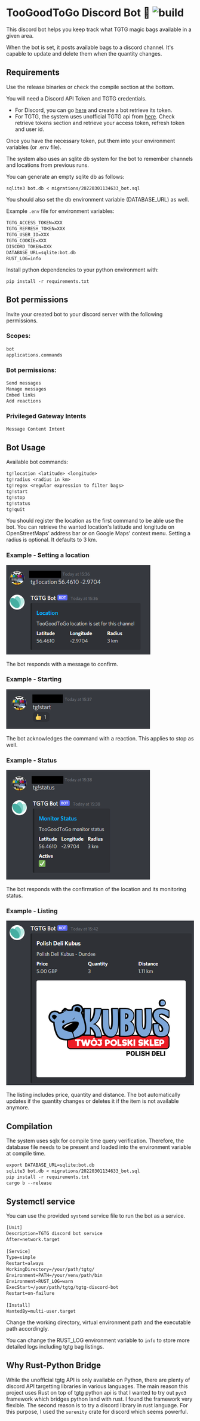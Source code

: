 # TooGoodToGo Discord Bot 🥪 ![build](https://github.com/gokberkkocak/tgtg-discord-bot/actions/workflows/build.yml/badge.svg)

This discord bot helps you keep track what TGTG magic bags available in a given area. 

When the bot is set, it posts available bags to a discord channel. It's capable to update and delete them when the quantity changes.

## Requirements

Use the release binaries or check the compile section at the bottom. 

You will need a Discord API Token and TGTG credentials. 
- For Discord, you can go [here](https://discord.com/developers/applications) and create a bot retrieve its token.
- For TGTG, the system uses unofficial TGTG api from [here](https://github.com/ahivert/tgtg-python). Check retrieve tokens section and retrieve your access token, refresh token and user id.

Once you have the necessary token, put them into your environment variables (or .env file). 

The system also uses an sqlite db system for the bot to remember channels and locations from previous runs. 

You can generate an empty sqlite db as follows:

```
sqlite3 bot.db < migrations/20220301134633_bot.sql 
```

You should also set the db environment variable (DATABASE_URL) as well.

Example ```.env``` file for environment variables:
```
TGTG_ACCESS_TOKEN=XXX
TGTG_REFRESH_TOKEN=XXX
TGTG_USER_ID=XXX
TGTG_COOKIE=XXX
DISCORD_TOKEN=XXX
DATABASE_URL=sqlite:bot.db
RUST_LOG=info
```

Install python dependencies to your python environment with:

```
pip install -r requirements.txt
```

## Bot permissions

Invite your created bot to your discord server with the following permissions.

### Scopes:
```
bot
applications.commands
```

### Bot permissions:
```
Send messages
Manage messages
Embed links
Add reactions
```

### Privileged Gateway Intents

```
Message Content Intent
```

## Bot Usage

Available bot commands:
```
tg!location <latitude> <longitude>
tg!radius <radius in km>
tg!regex <regular expression to filter bags>
tg!start
tg!stop
tg!status
tg!quit
```

You should register the location as the first command to be able use the bot. You can retrieve the wanted location's latitude and longitude on OpenStreetMaps' address bar or on Google Maps' context menu. Setting a radius is optional. It defaults to 3 km. 

### Example - Setting a location

![Location](images/location.png)

The bot responds with a message to confirm.

### Example - Starting

![Start](images/start.png)

The bot acknowledges the command with a reaction. This applies to stop as well.

### Example - Status

![Start](images/status.png)

The bot responds with the confirmation of the  location and its monitoring status.

### Example - Listing

![Listing](images/listing.png)

The listing includes price, quantity and distance. The bot automatically updates if the quantity changes or deletes it if the item is not available anymore.

## Compilation

The system uses sqlx for compile time query verification. Therefore, the database file needs to be present and loaded into the environment variable at compile time.

```
export DATABASE_URL=sqlite:bot.db
sqlite3 bot.db < migrations/20220301134633_bot.sql 
pip install -r requirements.txt
cargo b --release
```

## Systemctl service

You can use the provided ```systemd``` service file to run the bot as a service. 

```
[Unit]
Description=TGTG discord bot service
After=network.target

[Service]
Type=simple
Restart=always
WorkingDirectory=/your/path/tgtg/
Environment=PATH=/your/venv/path/bin
Environment=RUST_LOG=warn
ExecStart=/your/path/tgtg/tgtg-discord-bot
Restart=on-failure

[Install]
WantedBy=multi-user.target
```

Change the working directory, virtual environment path and the executable path accordingly.

You can change the RUST_LOG environment variable to ```info``` to store more detailed logs including tgtg bag listings.

## Why Rust-Python Bridge

While the unofficial tgtg API is only available on Python, there are plenty of discord API targetting libraries in various languages. The main reason this project uses Rust on top of tgtg python api is that I wanted to try out ```pyo3``` framework which bridges python land with rust. I found the framework very flexible. The second reason is to try a discord library in rust language. For this purpose, I used the ```serenity``` crate for discord which seems powerful. 
